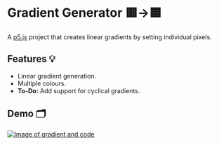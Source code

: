 # Gradient Generator 🟥->🟦

A [p5.js](https://p5js.org/) project that creates linear gradients by setting individual pixels.

## Features 💡

- Linear gradient generation.
- Multiple colours.
- **To-Do:** Add support for cyclical gradients.


## Demo 🗂

[![Image of gradient and code](https://lh3.googleusercontent.com/drive-viewer/AJc5JmQtiQPU8_S8Sb_BjqjTdCQGKHfyXtoSiogv-Q5ggR8EY50XOc214b1ZPLOClGNhCICSHBuZ7es=w1366-h665 "p5.js project")](https://editor.p5js.org/21jack.pike/sketches/W7AOevNsr)
